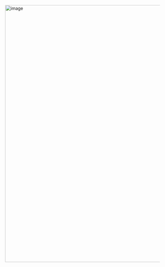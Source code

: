 <img width="933" height="835" alt="image" src="https://github.com/user-attachments/assets/25731481-31ca-4bb1-8a2b-e6ae3680cd7d" />
